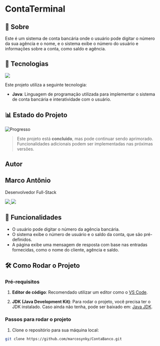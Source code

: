 <h1>ContaTerminal</h1>

<h2>📖 Sobre</h2>
<p>Este é um sistema de conta bancária onde o usuário pode digitar o número da sua agência e o nome, e o sistema exibe o número do usuário e informações sobre a conta, como saldo e agência.</p>

## 🚀 Tecnologias

<div>
  <img src="https://img.shields.io/badge/Java-007396?style=for-the-badge&logo=java&logoColor=white">
</div>

<p>Este projeto utiliza a seguinte tecnologia:</p>
<ul>
  <li><strong>Java</strong>: Linguagem de programação utilizada para implementar o sistema de conta bancária e interatividade com o usuário.</li>
</ul>

## 📊 Estado do Projeto

![Progresso](https://img.shields.io/badge/Progresso-100%25-green?style=for-the-badge&labelColor=000000&color=008000&logo=github)

>Este projeto está **concluido**, mas pode continuar sendo aprimorado. Funcionalidades adicionais podem ser implementadas nas próximas versões.

## Autor
<h2>Marco Antônio</h2>

<p>Desenvolvedor Full-Stack </p>

<p>
  <a href="https://github.com/marcosynky" target="_blank">
    <img src="https://img.shields.io/badge/GitHub-000000?style=for-the-badge&logo=github&logoColor=white" />
  </a>
<a href="https://www.linkedin.com/in/marco-antônio-developer-fullstack" target="_blank">
    <img src="https://img.shields.io/badge/LinkedIn-0A66C2?style=for-the-badge&logo=linkedin&logoColor=white" />
</a>

</p>

## 📱 Funcionalidades

- O usuário pode digitar o número da agência bancária.
- O sistema exibe o número de usuário e o saldo da conta, que são pré-definidos.
- A página exibe uma mensagem de resposta com base nas entradas fornecidas, como o nome do cliente, agência e saldo.

## 🛠️ Como Rodar o Projeto

### Pré-requisitos

1. **Editor de código**: Recomendado utilizar um editor como o [VS Code](https://code.visualstudio.com/).
   
2. **JDK (Java Development Kit)**: Para rodar o projeto, você precisa ter o JDK instalado. Caso ainda não tenha, pode ser baixado em: [Java JDK](https://www.oracle.com/java/technologies/javase-downloads.html).

### Passos para rodar o projeto

1. Clone o repositório para sua máquina local:

```bash
git clone https://github.com/marcosynky/ContaBanco.git

